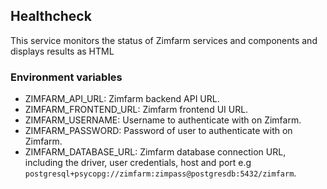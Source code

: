 ## Healthcheck

This service monitors the status of Zimfarm services and components and displays results as HTML

### Environment variables

- ZIMFARM_API_URL: Zimfarm backend API URL.
- ZIMFARM_FRONTEND_URL: Zimfarm frontend UI URL.
- ZIMFARM_USERNAME: Username to authenticate with on Zimfarm.
- ZIMFARM_PASSWORD: Password of user to authenticate with on Zimfarm.
- ZIMFARM_DATABASE_URL: Zimfarm database connection URL, including the driver, user credentials, host and port e.g `postgresql+psycopg://zimfarm:zimpass@postgresdb:5432/zimfarm`.
